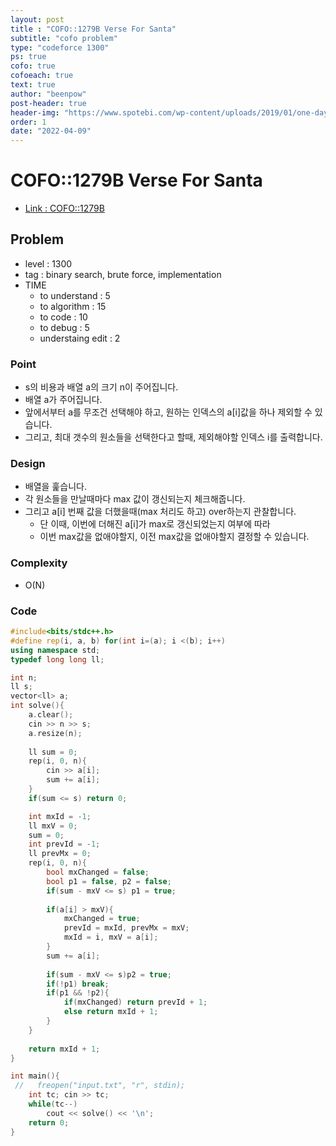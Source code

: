```yaml
---
layout: post
title : "COFO::1279B Verse For Santa"
subtitle: "cofo problem"
type: "codeforce 1300"
ps: true
cofo: true
cofoeach: true
text: true
author: "beenpow"
post-header: true
header-img: "https://www.spotebi.com/wp-content/uploads/2019/01/one-day-day-one-workout-motivation-spotebi.jpg"
order: 1
date: "2022-04-09"
---
```

# COFO::1279B Verse For Santa
- [Link : COFO::1279B](https://codeforces.com/problemset/problem/1279/B)


## Problem 

- level : 1300
- tag : binary search, brute force, implementation
- TIME
  - to understand    : 5
  - to algorithm     : 15
  - to code          : 10
  - to debug         : 5
  - understaing edit : 2

### Point
- s의 비용과 배열 a의 크기 n이 주어집니다.
- 배열 a가 주어집니다.
- 앞에서부터 a를 무조건 선택해야 하고, 원하는 인덱스의 a[i]값을 하나 제외할 수 있습니다.
- 그리고, 최대 갯수의 원소들을 선택한다고 할때, 제외해야할 인덱스 i를 출력합니다.

### Design
- 배열을 훑습니다.
- 각 원소들을 만날때마다 max 값이 갱신되는지 체크해줍니다.
- 그리고 a[i] 번째 값을 더했을때(max 처리도 하고) over하는지 관찰합니다.
  - 단 이때, 이번에 더해진 a[i]가 max로 갱신되었는지 여부에 따라
  - 이번 max값을 없애야할지, 이전 max값을 없애야할지 결정할 수 있습니다.

### Complexity
- O(N)

### Code

```cpp
#include<bits/stdc++.h>
#define rep(i, a, b) for(int i=(a); i <(b); i++)
using namespace std;
typedef long long ll;

int n;
ll s;
vector<ll> a;
int solve(){
    a.clear();
    cin >> n >> s;
    a.resize(n);
    
    ll sum = 0;
    rep(i, 0, n){
        cin >> a[i];
        sum += a[i];
    }
    if(sum <= s) return 0;

    int mxId = -1;
    ll mxV = 0;
    sum = 0;
    int prevId = -1;
    ll prevMx = 0;
    rep(i, 0, n){
        bool mxChanged = false;
        bool p1 = false, p2 = false;
        if(sum - mxV <= s) p1 = true;
        
        if(a[i] > mxV){
            mxChanged = true;
            prevId = mxId, prevMx = mxV;
            mxId = i, mxV = a[i];
        }
        sum += a[i];
        
        if(sum - mxV <= s)p2 = true;
        if(!p1) break;
        if(p1 && !p2){
            if(mxChanged) return prevId + 1;
            else return mxId + 1;
        }
    }
    
    return mxId + 1;
}

int main(){
 //   freopen("input.txt", "r", stdin);
    int tc; cin >> tc;
    while(tc--)
        cout << solve() << '\n';
    return 0;
}

```
